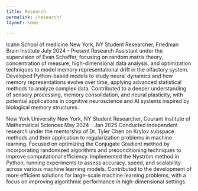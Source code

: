 ```yaml
---
title: Research
permalink: /research/
layout: home

---
```


Icahn School of medicine	New York, NY
Student Researcher, Friedman Brain Institute	July 2024 - Present
Research Assistant under the supervision of Evan Schaffer, focusing on random matrix theory, concentration of measure, high-dimensional data analysis, and optimization techniques to model memory representational drift in the olfactory system.
Developed Python-based models to study neural dynamics and how memory representations evolve over time, applying advanced statistical methods to analyze complex data.
Contributed to a deeper understanding of sensory processing, memory consolidation, and neural plasticity, with potential applications in cognitive neuroscience and AI systems inspired by biological memory structures.



New York University 	New York, NY
Student Researcher, Courant Institute of Mathematical Sciences	May 2024 - Jan 2025
Conducted independent research under the mentorship of Dr. Tyler Chen on Krylov subspace methods and their application to regularization problems in machine learning.
Focused on optimizing the Conjugate Gradient method by incorporating randomized algorithms and preconditioning techniques to improve computational efficiency.
Implemented the Nyström method in Python, running experiments to assess accuracy, speed, and scalability across various machine learning models.
Contributed to the development of more efficient solutions for large-scale machine learning problems, with a focus on improving algorithmic performance in high-dimensional settings.
